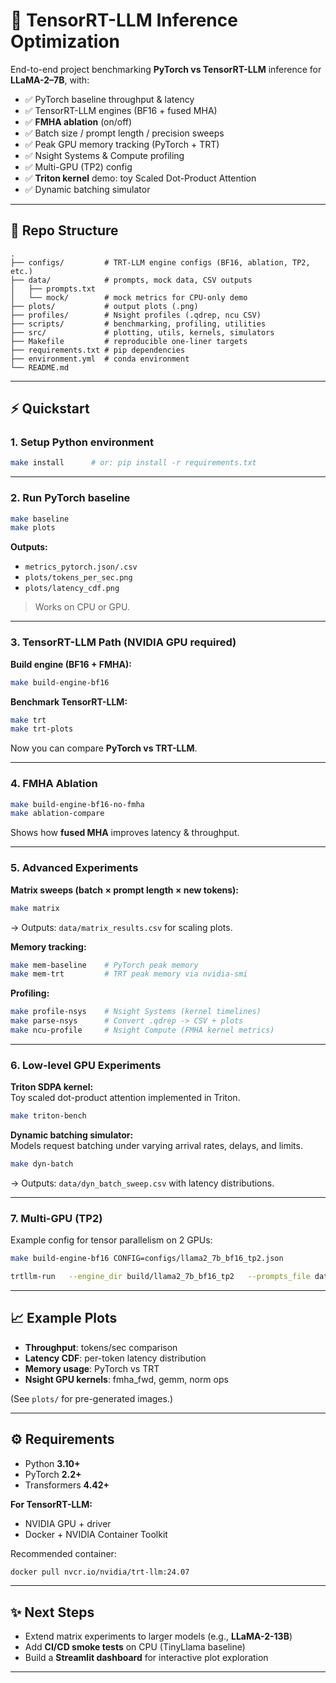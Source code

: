 # 🚀 TensorRT-LLM Inference Optimization

End-to-end project benchmarking **PyTorch vs TensorRT-LLM** inference for **LLaMA-2–7B**, with:

- ✅ PyTorch baseline throughput & latency  
- ✅ TensorRT-LLM engines (BF16 + fused MHA)  
- ✅ **FMHA ablation** (on/off)  
- ✅ Batch size / prompt length / precision sweeps  
- ✅ Peak GPU memory tracking (PyTorch + TRT)  
- ✅ Nsight Systems & Compute profiling  
- ✅ Multi-GPU (TP2) config  
- ✅ **Triton kernel** demo: toy Scaled Dot-Product Attention  
- ✅ Dynamic batching simulator  


---

## 📂 Repo Structure
```
.
├── configs/         # TRT-LLM engine configs (BF16, ablation, TP2, etc.)
├── data/            # prompts, mock data, CSV outputs
│   ├── prompts.txt
│   └── mock/        # mock metrics for CPU-only demo
├── plots/           # output plots (.png)
├── profiles/        # Nsight profiles (.qdrep, ncu CSV)
├── scripts/         # benchmarking, profiling, utilities
├── src/             # plotting, utils, kernels, simulators
├── Makefile         # reproducible one-liner targets
├── requirements.txt # pip dependencies
├── environment.yml  # conda environment
└── README.md
```

---

## ⚡️ Quickstart

### 1. Setup Python environment
```bash
make install      # or: pip install -r requirements.txt
```

---

### 2. Run PyTorch baseline
```bash
make baseline
make plots
```

**Outputs:**
- `metrics_pytorch.json/.csv`  
- `plots/tokens_per_sec.png`  
- `plots/latency_cdf.png`  

> Works on CPU or GPU.

---

### 3. TensorRT-LLM Path (NVIDIA GPU required)

**Build engine (BF16 + FMHA):**
```bash
make build-engine-bf16
```

**Benchmark TensorRT-LLM:**
```bash
make trt
make trt-plots
```

Now you can compare **PyTorch vs TRT-LLM**.

---

### 4. FMHA Ablation
```bash
make build-engine-bf16-no-fmha
make ablation-compare
```
Shows how **fused MHA** improves latency & throughput.

---

### 5. Advanced Experiments

**Matrix sweeps (batch × prompt length × new tokens):**
```bash
make matrix
```
→ Outputs: `data/matrix_results.csv` for scaling plots.

**Memory tracking:**
```bash
make mem-baseline    # PyTorch peak memory
make mem-trt         # TRT peak memory via nvidia-smi
```

**Profiling:**
```bash
make profile-nsys    # Nsight Systems (kernel timelines)
make parse-nsys      # Convert .qdrep -> CSV + plots
make ncu-profile     # Nsight Compute (FMHA kernel metrics)
```

---

### 6. Low-level GPU Experiments

**Triton SDPA kernel:**  
Toy scaled dot-product attention implemented in Triton.
```bash
make triton-bench
```

**Dynamic batching simulator:**  
Models request batching under varying arrival rates, delays, and limits.
```bash
make dyn-batch
```
→ Outputs: `data/dyn_batch_sweep.csv` with latency distributions.

---

### 7. Multi-GPU (TP2)

Example config for tensor parallelism on 2 GPUs:
```bash
make build-engine-bf16 CONFIG=configs/llama2_7b_bf16_tp2.json

trtllm-run   --engine_dir build/llama2_7b_bf16_tp2   --prompts_file data/prompts.txt   --max_output_len 256   --report_json metrics_trtllm_tp2.json
```

---

## 📈 Example Plots
- **Throughput**: tokens/sec comparison  
- **Latency CDF**: per-token latency distribution  
- **Memory usage**: PyTorch vs TRT  
- **Nsight GPU kernels**: fmha_fwd, gemm, norm ops  

(See `plots/` for pre-generated images.)

---

## ⚙️ Requirements
- Python **3.10+**  
- PyTorch **2.2+**  
- Transformers **4.42+**  

**For TensorRT-LLM:**
- NVIDIA GPU + driver  
- Docker + NVIDIA Container Toolkit  

Recommended container:
```bash
docker pull nvcr.io/nvidia/trt-llm:24.07
```

---

## ✨ Next Steps
- Extend matrix experiments to larger models (e.g., **LLaMA-2-13B**)  
- Add **CI/CD smoke tests** on CPU (TinyLlama baseline)  
- Build a **Streamlit dashboard** for interactive plot exploration  

---
